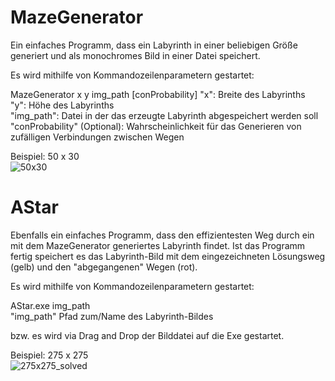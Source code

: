 # MazeGenerator

Ein einfaches Programm, dass ein Labyrinth in einer beliebigen Größe generiert und als monochromes Bild in einer Datei speichert.

Es wird mithilfe von Kommandozeilenparametern gestartet:

MazeGenerator x y img_path [conProbability]
"x": Breite des Labyrinths  
"y": Höhe des Labyrinths  
"img_path": Datei in der das erzeugte Labyrinth abgespeichert werden soll  
"conProbability" (Optional): Wahrscheinlichkeit für das Generieren von zufälligen Verbindungen zwischen Wegen

Beispiel: 50 x 30  
![50x30](https://cloud.githubusercontent.com/assets/21142935/25276882/9b936b6e-269c-11e7-9312-327091b00dbe.png)

# AStar

Ebenfalls ein einfaches Programm, dass den effizientesten Weg durch ein mit dem MazeGenerator generiertes Labyrinth findet.
Ist das Programm fertig speichert es das Labyrinth-Bild mit dem eingezeichneten Lösungsweg (gelb) und den "abgegangenen" Wegen (rot).

Es wird mithilfe von Kommandozeilenparametern gestartet:

AStar.exe img_path  
"img_path" Pfad zum/Name des Labyrinth-Bildes

bzw. es wird via Drag and Drop der Bilddatei auf die Exe gestartet.

Beispiel: 275 x 275  
![275x275_solved](https://cloud.githubusercontent.com/assets/21142935/25305181/f5b6bcb0-2776-11e7-9e3e-f8b03fff425f.png)

